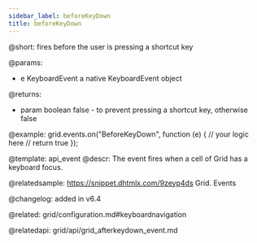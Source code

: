 ```yaml
---
sidebar_label: beforeKeyDown
title: beforeKeyDown
---          
```


@short: fires before the user is pressing a shortcut key

@params:

- e		KeyboardEvent		a native KeyboardEvent object

@returns:

- param		boolean			false - to prevent pressing a shortcut key, otherwise false

@example:
grid.events.on("BeforeKeyDown", function (e) {
    // your logic here
    // return true
});


@template: api_event
@descr:
The event fires when a cell of Grid has a keyboard focus.

@relatedsample:
https://snippet.dhtmlx.com/9zeyp4ds	Grid. Events

@changelog: added in v6.4

@related: grid/configuration.md#keyboardnavigation

@relatedapi: grid/api/grid_afterkeydown_event.md